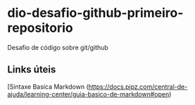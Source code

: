 # dio-desafio-github-primeiro-repositorio
Desafio de código sobre git/github
## Links úteis ##
[Sintaxe Basíca Markdown (https://docs.pipz.com/central-de-ajuda/learning-center/guia-basico-de-markdown#open)
